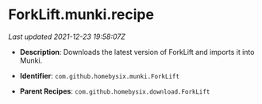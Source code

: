 # ForkLift.munki.recipe

_Last updated 2021-12-23 19:58:07Z_

- **Description**: Downloads the latest version of ForkLift and imports it into Munki.

- **Identifier**: `com.github.homebysix.munki.ForkLift`

- **Parent Recipes**: `com.github.homebysix.download.ForkLift`